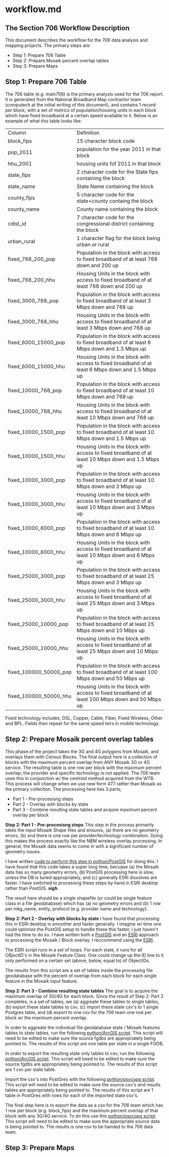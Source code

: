 workflow.md
===========

The Section 706 Workflow Description
------------------------------------

This document describes the workflow for the 706 data analysis and mapping projects.  The primary steps are:
- Step 1: Prepare 706 Table
- Step 2: Prepare Mosaik percent overlap tables
- Step 3: Prepare Maps


Step 1: Prepare 706 Table
-------------------------
The 706 table (e.g. main706) is the primary analysis used for the 706 report.  It is generated from the National Broadband Map contractor team (computech at the initial writing of this document), and contains 1 record per block, with a set of metrics of population/housing units in each block which have fixed broadband at a certain speed available to it.  Below is an example of what this table looks like:

<table>
    <tr><td>Column</td><td>Definition</td></tr>
    <tr><td>block_fips</td><td>15 character block code </td></tr>
    <tr><td>pop_2011</td><td>population for the year 2011 in that block</td></tr>
    <tr><td>hhu_2001</td><td>housing units fof 2011 in that block</td></tr>
    <tr><td>state_fips</td><td>2 character code for the State fips containing the block</td></tr>
    <tr><td>state_name</td><td>State Name containing the block</td></tr>
    <tr><td>county_fips</td><td>5 character code for the state+county containg the block</td></tr>
    <tr><td>county_name</td><td>County name containing the block</td></tr>
    <tr><td>cdist_id</td><td>7 character code for the congressional district containing the block</td></tr>
    <tr><td>urban_rural</td><td>1 character flag for the block being urban or rural</td></tr>
    <tr><td>fixed_768_200_pop</td><td>Population in the block with access to fixed broadband of at least 768 down and 200 up</td></tr>
    <tr><td>fixed_768_200_hhu</td><td>Housing Units in the block with access to fixed broadband of at least 768 down and 200 up</td></tr>
    <tr><td>fixed_3000_768_pop</td><td>Population in the block with access to fixed broadband of at least 3 Mbps down and 768 up</td></tr>
    <tr><td>fixed_3000_768_hhu</td><td>Housing Units in the block with access to fixed broadband of at least 3 Mbps down and 768 up</td></tr>
    <tr><td>fixed_6000_15000_pop</td><td>Population in the block with access to fixed broadband of at least 6 Mbps down and 1.5 Mbps up</td></tr>
    <tr><td>fixed_6000_15000_hhu</td><td>Housing Units in the block with access to fixed broadband of at least 6 Mbps down and 1.5 Mbps up</td></tr>
    <tr><td>fixed_10000_768_pop</td><td>Population in the block with access to fixed broadband of at least 10 Mbps down and 768 up</td></tr>
    <tr><td>fixed_10000_768_hhu</td><td>Housing Units in the block with access to fixed broadband of at least 10 Mbps down and 768 up</td></tr>
    <tr><td>fixed_10000_1500_pop</td><td>Population in the block with access to fixed broadband of at least 10 Mbps down and 1.5 Mbps up</td></tr>
    <tr><td>fixed_10000_1500_hhu</td><td>Housing Units in the block with access to fixed broadband of at least 10 Mbps down and 1.5 Mbps up</td></tr>    
    <tr><td>fixed_10000_3000_pop</td><td>Population in the block with access to fixed broadband of at least 10 Mbps down and 3 Mbps up</td></tr> 
    <tr><td>fixed_10000_3000_hhu</td><td>Housing Units in the block with access to fixed broadband of at least 10 Mbps down and 3 Mbps up</td></tr>
    <tr><td>fixed_10000_6000_pop</td><td>Population in the block with access to fixed broadband of at least 10 Mbps down and 6 Mbps up</td></tr>
    <tr><td>fixed_10000_6000_hhu</td><td>Housing Units in the block with access to fixed broadband of at least 10 Mbps down and 6 Mbps up</td></tr>
    <tr><td>fixed_25000_3000_pop</td><td>Population in the block with access to fixed broadband of at least 25 Mbps down and 3 Mbps up</td></tr>
    <tr><td>fixed_25000_3000_hhu</td><td>Housing Units in the block with access to fixed broadband of at least 25 Mbps down and 3 Mbps up</td></tr>
    <tr><td>fixed_25000_10000_pop</td><td>Population in the block with access to fixed broadband of at least 25 Mbps down and 10 Mbps up</td></tr>
    <tr><td>fixed_25000_10000_hhu</td><td>Housing Units in the block with access to fixed broadband of at least 25 Mbps down and 10 Mbps up</td></tr>
    <tr><td>fixed_100000_50000_pop</td><td>Population in the block with access to fixed broadband of at least 100 Mbps down and 50 Mbps up</td></tr>
    <tr><td>fixed_100000_50000_hhu</td><td>Housing Units in the block with access to fixed broadband of at least 100 Mbps down and 50 Mbps up</td></tr>
</table>

Fixed technology includes, DSL, Copper, Cable, Fiber, Fixed Wireless, Other and BPL.  Fields then repeat for the same speed teirs in mobile technology.  

Step 2: Prepare Mosaik percent overlap tables
---------------------------------------------
This phase of the project takes the 3G and 4G polygons from Mosaik, and overlays them with Census Blocks.  The final output here is a collection of blocks with the maximum percent overlap from ANY Mosaik 3G or 4G service.  The resulting table is one row per block with the maximum percent overlap; the provider and specific technology is not applied.  The 706 team uses this in conjunction w/ the centroid method acquired from the WTB.  This process will change when we use new form 477 rather than Mosaik as the primary collection.  The processing here has 3 parts;
- Part 1 - Pre-procesisng steps
- Part 2 - Overlay with blocks by state
- Part 3 - Combine resulting state tables and acquire maximum percent overlay per block

__Step 2: Part 1 - Pre-procesisng steps__
This step in the process primarily takes the input Mosaik Shape files and ensures, (a) there are no geometry errors, (b) and there is one row per provider/technology combination.  Doing this makes the process exactly like the NBM wireless overlay processing.  In general, the Mosaik data seems to come in with a significant number of geometry issues.

I have written [code to perform this step in python/PostGIS](https://github.com/fccdata/706_map/blob/master/processing/block_poly_ov_setup.py) for doing this.  I have found that this code takes a super long time, becuase (a) the Mosaik data has so many geometry errors, (b) PostGIS processing here is slow, unless the DB is tuned appropriately, and (c) generally ESRI dissolves are faster.  I have switched to procesisng these steps by hand in ESRI desktop rather than PostGIS.  __sigh__.  

The result here should be a single shapefile (or could be single feature class in a file geodatabase) which has (a) no geometry errors and (b) 1 row per mkg_name, entity, protocol (e.g. provider name and technology).

****__Step 2: Part 2 - Overlay with blocks by state__****
I have found that processing this in ESRI desktop is smoother and faster generally.  I imagine w/ time one could optimize the PostGIS setup to handle these this faster, I just haven't had the time to do so.  I have written both a [PostGIS](https://github.com/fccdata/706_map/blob/master/processing/block_poly_ov.py) and an [ESRI](https://github.com/fccdata/706_map/blob/master/processing/mosaic_block_overlay_esri.py) approach to procesisng the Mosaik / Block overlay.  I reccommend using the [ESRI](https://github.com/fccdata/706_map/blob/master/processing/mosaic_block_overlay_esri.py).

The ESRI script runs in a set of loops.  For each state, it runs for all OBjectID's in the Mosaik Feature Class.  One could change up the ID line to it only performed on a certain set (above, below, equal to) of ObjectIDs.

The results from this script are a set of tables inside the processing file geodatabase with the percent of overlap from each block for each single feature in the Mosaik input feature.  

****__Step 2: Part 3 - Combine resulting state tables__****
The goal is to acquire the maximum overlap of 3G/4G for each block.  Since the result of Step 2: Part 2 completes, is a set of tables, we (a) aggreate these tables to single tables, (b) export these state tables to csv, (c) import these state csv's to 1 single Postgres table, and (d) export to one csv for the 706 team one row per block w/ the maximum percent overlap.

In order to aggreate the individual file geodatabase state / Mosaik features tables to state tables, run the following [python/ArcGIS script](https://github.com/fccdata/706_map/blob/master/processing/MO_Wireless_Block_Append.py).  This script will need to be edited to make sure the source fgdbs are appropriately being pointed to.  The results of this script are one table per state in a single FGDB.

In order to export the resulting state only tables to csv, run the following [python/ArcGIS script](https://github.com/fccdata/706_map/blob/master/processing/MO_Export_WirelessOverlay.py).  This script will beed to be edited to make sure the source fgdbs are appropriately being pointed to.  The results of this script are 1 csv per state table.

Import the csv's into PostGres with the following [python/psycopg script]().  This script will need to be edited to make sure the source csv's and results tables are appropriately being pointed to.  The results of this script are 1 table in PostGres with rows for each of the imported state csv's.

The final step here is to export the data as a csv for the 706 team which has 1 row per block (e.g. block_fips) and the maximum percent overlap of that block with any 3G/4G service.  To do this use this [python/psycopg script]().  This script will need to be edited to make sure the appropriate source data is being pointed to.  The results is one csv to be handed to the 706 data team.

Step 3: Prepare Maps
-------------------------



